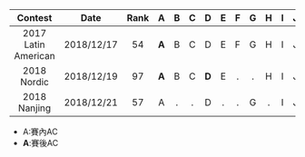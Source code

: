 |       Contest       |    Date    | Rank |   A   |  B   |  C   |   D   |  E   |  F   |  G   |  H   |  I   |  J   |   K   |   L   |   M   |
| :-----------------: | :--------: | :--: | :---: | :--: | :--: | :---: | :--: | :--: | :--: | :--: | :--: | :--: | :---: | :---: | :---: |
| 2017 Latin American | 2018/12/17 |  54  | **A** |  B   |  C   |   D   |  E   |  F   |  G   |  H   |  I   |  J   | **K** | **L** | **M** |
|     2018 Nordic     | 2018/12/19 |  97  | **A** |  B   |  C   | **D** |  E   |  .   |  .   |  H   |  I   |  J   |   K   |       |       |
|    2018 Nanjing     | 2018/12/21 |  57  |   A   |  .   |  .   |   D   |  .   |  .   |  G   |  .   |  I   |  J   |   K   |   .   |   M   |

* A:賽內AC
* **A**:賽後AC

